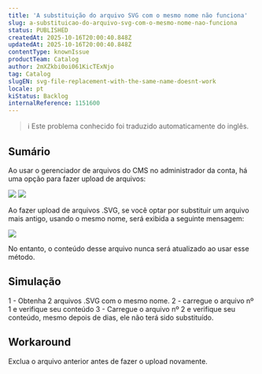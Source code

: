```yaml
---
title: 'A substituição do arquivo SVG com o mesmo nome não funciona'
slug: a-substituicao-do-arquivo-svg-com-o-mesmo-nome-nao-funciona
status: PUBLISHED
createdAt: 2025-10-16T20:00:40.848Z
updatedAt: 2025-10-16T20:00:40.848Z
contentType: knownIssue
productTeam: Catalog
author: 2mXZkbi0oi061KicTExNjo
tag: Catalog
slugEN: svg-file-replacement-with-the-same-name-doesnt-work
locale: pt
kiStatus: Backlog
internalReference: 1151600
---
```


>ℹ️ Este problema conhecido foi traduzido automaticamente do inglês.

## Sumário


Ao usar o gerenciador de arquivos do CMS no administrador da conta, há uma opção para fazer upload de arquivos:

 ![](https://vtexhelp.zendesk.com/attachments/token/tIFD30VhzhOuxTIV0f7UurtEH/?name=image.png) ![](https://vtexhelp.zendesk.com/attachments/token/k1Du6DExk2Rg7OCwXAKVRJfzv/?name=image.png)

Ao fazer upload de arquivos .SVG, se você optar por substituir um arquivo mais antigo, usando o mesmo nome, será exibida a seguinte mensagem:

 ![](https://vtexhelp.zendesk.com/attachments/token/3jOyJQyyWWZJ2s6tlzjiJyDko/?name=image.png)

No entanto, o conteúdo desse arquivo nunca será atualizado ao usar esse método.
## Simulação


1 - Obtenha 2 arquivos .SVG com o mesmo nome.
2 - carregue o arquivo nº 1 e verifique seu conteúdo
3 - Carregue o arquivo nº 2 e verifique seu conteúdo, mesmo depois de dias, ele não terá sido substituído.


## Workaround


Exclua o arquivo anterior antes de fazer o upload novamente.



